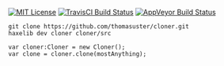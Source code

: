 [![MIT License](https://img.shields.io/badge/license-MIT-blue.svg?style=flat)](LICENSE.md)
[![TravisCI Build Status](https://travis-ci.org/thomasuster/cloner.svg?branch=master)](https://travis-ci.org/thomasuster/cloner)
[![AppVeyor Build Status](https://ci.appveyor.com/api/projects/status/github/thomasuster/cloner?branch=master&svg=true)](https://ci.appveyor.com/project/thomasuster/cloner)

```
git clone https://github.com/thomasuster/cloner.git
haxelib dev cloner cloner/src
```
```
var cloner:Cloner = new Cloner();
var clone = cloner.clone(mostAnything);
```